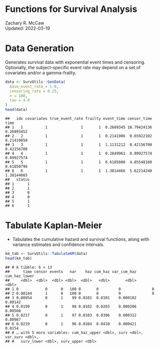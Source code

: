 # Functions for Survival Analysis

Zachary R. McCaw <br>
Updated: 2022-03-19



# Data Generation

Generates survival data with exponential event times and censoring. Optionally, the subject-specific event rate may depend on a set of covariates and/or a gamma-frailty.


```r
data <- SurvUtils::GenData(
  base_event_rate = 1.0,
  censoring_rate = 0.25,
  n = 100,
  tau = 4.0
)
head(data)
```

```
##   idx covariates true_event_rate frailty event_time censor_time       time
## 1   1          1               1       1  0.2689345 10.79424136 0.26893452
## 2   2          1               1       1  0.2141906  0.65922102 0.21419058
## 3   3          1               1       1  1.1131212  0.42156700 0.42156700
## 4   4          1               1       1  0.2849961  0.09927574 0.09927574
## 5   5          1               1       1  0.6185080  4.85548160 0.61850796
## 6   6          1               1       1  1.3814466  5.62214240 1.38144665
##   status
## 1      1
## 2      1
## 3      0
## 4      0
## 5      1
## 6      1
```

# Tabulate Kaplan-Meier

* Tabulates the cumulative hazard and survival functions, along with variance estimates and confidence intervals.


```r
km_tab <- SurvUtils::TabulateKM(data)
head(km_tab)
```

```
## # A tibble: 6 × 13
##      time censor events   nar    haz cum_haz var_cum_haz cum_haz_lower
##     <dbl>  <dbl>  <dbl> <dbl>  <dbl>   <dbl>       <dbl>         <dbl>
## 1 0            0      0   100 0       0         0              0      
## 2 0.00144      1      0   100 0       0         0              0      
## 3 0.00954      0      1    99 0.0101  0.0101    0.000102       0.00142
## 4 0.0199       0      1    98 0.0102  0.0203    0.000206       0.00508
## 5 0.0217       0      1    97 0.0103  0.0306    0.000312       0.00987
## 6 0.0219       0      1    96 0.0104  0.0410    0.000421       0.0154 
## # … with 5 more variables: cum_haz_upper <dbl>, surv <dbl>, var_surv <dbl>,
## #   surv_lower <dbl>, surv_upper <dbl>
```


